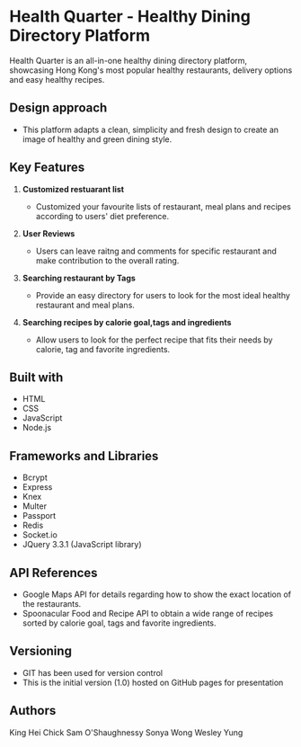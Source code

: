 # Health Quarter - Healthy Dining Directory Platform

Health Quarter is an all-in-one healthy dining directory platform, showcasing Hong Kong's most popular healthy restaurants, delivery options and easy healthy recipes. 

## Design approach 
- This platform adapts a clean, simplicity and fresh design to create an image of healthy and green dining style. 

## Key Features

1. **Customized restuarant list**
    * Customized your favourite lists of restaurant, meal plans and recipes according to users' diet preference. 
2. **User Reviews**
    * Users can leave raitng and comments for specific restaurant and make contribution to the overall rating. 
3. **Searching restaurant by Tags**
    * Provide an easy directory for users to look for the most ideal healthy restaurant and meal plans.

4. **Searching recipes by calorie goal,tags and ingredients**
    * Allow users to look for the perfect recipe that fits their needs by calorie, tag and favorite ingredients.

## Built with
- HTML
- CSS
- JavaScript
- Node.js

## Frameworks and Libraries
- Bcrypt
- Express
- Knex 
- Multer
- Passport
- Redis
- Socket.io
- JQuery 3.3.1 (JavaScript library)

## API References
- Google Maps API for details regarding how to show the exact location of the restaurants.
- Spoonacular Food and Recipe API to obtain a wide range of recipes sorted by calorie goal, tags and favorite ingredients.

## Versioning
- GIT has been used for version control
- This is the initial version (1.0) hosted on GitHub pages for presentation

## Authors
King Hei Chick
Sam O'Shaughnessy
Sonya Wong
Wesley Yung
